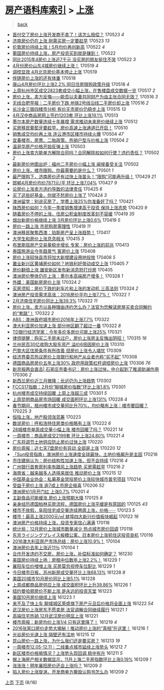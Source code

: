 [房产语料库索引](../../README.md)  > [上涨](上涨.md)
====
> [back](../README.md)

- [首付交了房价上涨开发商不卖了！该怎么赔偿？](http://jkwz.applinzi.com/ittc/6970925757776790533.html#%E9%A6%96%E4%BB%98%E4%BA%A4%E4%BA%86%E6%88%BF%E4%BB%B7%E4%B8%8A%E6%B6%A8%E5%BC%80%E5%8F%91%E5%95%86%E4%B8%8D%E5%8D%96%E4%BA%86%EF%BC%81%E8%AF%A5%E6%80%8E%E4%B9%88%E8%B5%94%E5%81%BF%EF%BC%9F) 170523 *4* 
- [济南房价仍在上涨 刚需买房一定要趁早](http://jkwz.applinzi.com/ittc/6970864938460382213.html#%E6%B5%8E%E5%8D%97%E6%88%BF%E4%BB%B7%E4%BB%8D%E5%9C%A8%E4%B8%8A%E6%B6%A8+%E5%88%9A%E9%9C%80%E4%B9%B0%E6%88%BF%E4%B8%80%E5%AE%9A%E8%A6%81%E8%B6%81%E6%97%A9) 170523 *13* 
- [伦敦房价持续上涨！5月均价再创新高](http://jkwz.applinzi.com/ittc/6970577988801266692.html#%E4%BC%A6%E6%95%A6%E6%88%BF%E4%BB%B7%E6%8C%81%E7%BB%AD%E4%B8%8A%E6%B6%A8%EF%BC%815%E6%9C%88%E5%9D%87%E4%BB%B7%E5%86%8D%E5%88%9B%E6%96%B0%E9%AB%98) 170522 *4* 
- [葡国房价持续上涨，房产投资买到就是赚到！](http://jkwz.applinzi.com/ittc/6970430190806107140.html#%E8%91%A1%E5%9B%BD%E6%88%BF%E4%BB%B7%E6%8C%81%E7%BB%AD%E4%B8%8A%E6%B6%A8%EF%BC%8C%E6%88%BF%E4%BA%A7%E6%8A%95%E8%B5%84%E4%B9%B0%E5%88%B0%E5%B0%B1%E6%98%AF%E8%B5%9A%E5%88%B0%EF%BC%81) 170522  
- [同比2015年4房价上涨近7千元 没买房的朋友挺住不哭](http://jkwz.applinzi.com/ittc/6970270948014949380.html#%E5%90%8C%E6%AF%942015%E5%B9%B44%E6%88%BF%E4%BB%B7%E4%B8%8A%E6%B6%A8%E8%BF%917%E5%8D%83%E5%85%83+%E6%B2%A1%E4%B9%B0%E6%88%BF%E7%9A%84%E6%9C%8B%E5%8F%8B%E6%8C%BA%E4%BD%8F%E4%B8%8D%E5%93%AD) 170522 *3* 
- [4月份房价山东4城房价继续上涨！](http://jkwz.applinzi.com/ittc/6969420951564321796.html#4%E6%9C%88%E4%BB%BD%E6%88%BF%E4%BB%B7%E5%B1%B1%E4%B8%9C4%E5%9F%8E%E6%88%BF%E4%BB%B7%E7%BB%A7%E7%BB%AD%E4%B8%8A%E6%B6%A8%EF%BC%81) 170519 *4* 
- [调控显效 4月北京房价基本停止上涨](http://jkwz.applinzi.com/ittc/6969350520119493637.html#%E8%B0%83%E6%8E%A7%E6%98%BE%E6%95%88+4%E6%9C%88%E5%8C%97%E4%BA%AC%E6%88%BF%E4%BB%B7%E5%9F%BA%E6%9C%AC%E5%81%9C%E6%AD%A2%E4%B8%8A%E6%B6%A8) 170519  
- [伴随房价上涨的还有体重](http://jkwz.applinzi.com/ittc/6969013266146657285.html#%E4%BC%B4%E9%9A%8F%E6%88%BF%E4%BB%B7%E4%B8%8A%E6%B6%A8%E7%9A%84%E8%BF%98%E6%9C%89%E4%BD%93%E9%87%8D) 170518  
- [唐山4月房价环比上涨2.2% 同日住房限购政策升级](http://jkwz.applinzi.com/ittc/6968937150002234372.html#%E5%94%90%E5%B1%B14%E6%9C%88%E6%88%BF%E4%BB%B7%E7%8E%AF%E6%AF%94%E4%B8%8A%E6%B6%A82.2%25+%E5%90%8C%E6%97%A5%E4%BD%8F%E6%88%BF%E9%99%90%E8%B4%AD%E6%94%BF%E7%AD%96%E5%8D%87%E7%BA%A7) 170518 *4* 
- [上周杭州市区成交2823套成交小幅上涨，在售楼盘成交数据一览](http://jkwz.applinzi.com/ittc/6968726139907343364.html#%E4%B8%8A%E5%91%A8%E6%9D%AD%E5%B7%9E%E5%B8%82%E5%8C%BA%E6%88%90%E4%BA%A42823%E5%A5%97%E6%88%90%E4%BA%A4%E5%B0%8F%E5%B9%85%E4%B8%8A%E6%B6%A8%EF%BC%8C%E5%9C%A8%E5%94%AE%E6%A5%BC%E7%9B%98%E6%88%90%E4%BA%A4%E6%95%B0%E6%8D%AE%E4%B8%80%E8%A7%88) 170517 *2* 
- [房价上涨，卖方反悔——能否以夫妻共同财产为由主张合同无效？](http://jkwz.applinzi.com/ittc/6968318784594002949.html#%E6%88%BF%E4%BB%B7%E4%B8%8A%E6%B6%A8%EF%BC%8C%E5%8D%96%E6%96%B9%E5%8F%8D%E6%82%94%E2%80%94%E2%80%94%E8%83%BD%E5%90%A6%E4%BB%A5%E5%A4%AB%E5%A6%BB%E5%85%B1%E5%90%8C%E8%B4%A2%E4%BA%A7%E4%B8%BA%E7%94%B1%E4%B8%BB%E5%BC%A0%E5%90%88%E5%90%8C%E6%97%A0%E6%95%88%EF%BC%9F) 170516 *3* 
- [无线合肥早报｜二手房价下跌 地铁2号线沿线二手房价却上涨](http://jkwz.applinzi.com/ittc/6968153539711861764.html#%E6%97%A0%E7%BA%BF%E5%90%88%E8%82%A5%E6%97%A9%E6%8A%A5%EF%BD%9C%E4%BA%8C%E6%89%8B%E6%88%BF%E4%BB%B7%E4%B8%8B%E8%B7%8C+%E5%9C%B0%E9%93%812%E5%8F%B7%E7%BA%BF%E6%B2%BF%E7%BA%BF%E4%BA%8C%E6%89%8B%E6%88%BF%E4%BB%B7%E5%8D%B4%E4%B8%8A%E6%B6%A8) 170516 *2* 
- [长沙金三银四楼市分析 有价无市房价仍稳步上涨](http://jkwz.applinzi.com/ittc/6967905889754285060.html#%E9%95%BF%E6%B2%99%E9%87%91%E4%B8%89%E9%93%B6%E5%9B%9B%E6%A5%BC%E5%B8%82%E5%88%86%E6%9E%90+%E6%9C%89%E4%BB%B7%E6%97%A0%E5%B8%82%E6%88%BF%E4%BB%B7%E4%BB%8D%E7%A8%B3%E6%AD%A5%E4%B8%8A%E6%B6%A8) 170515 *13* 
- [4月汉中商品房网上签约1203套 环比上涨19.1%](http://jkwz.applinzi.com/ittc/6966823473555964932.html#4%E6%9C%88%E6%B1%89%E4%B8%AD%E5%95%86%E5%93%81%E6%88%BF%E7%BD%91%E4%B8%8A%E7%AD%BE%E7%BA%A61203%E5%A5%97+%E7%8E%AF%E6%AF%94%E4%B8%8A%E6%B6%A819.1%25) 170513  
- [墨尔本房产数量连续十年暴增 需求推动未来房价继续上涨](http://jkwz.applinzi.com/ittc/6966724867859678212.html#%E5%A2%A8%E5%B0%94%E6%9C%AC%E6%88%BF%E4%BA%A7%E6%95%B0%E9%87%8F%E8%BF%9E%E7%BB%AD%E5%8D%81%E5%B9%B4%E6%9A%B4%E5%A2%9E+%E9%9C%80%E6%B1%82%E6%8E%A8%E5%8A%A8%E6%9C%AA%E6%9D%A5%E6%88%BF%E4%BB%B7%E7%BB%A7%E7%BB%AD%E4%B8%8A%E6%B6%A8) 170512  
- [买房移民葡萄牙要趁早，房价高速上涨通道已开启！](http://jkwz.applinzi.com/ittc/6966099173295260676.html#%E4%B9%B0%E6%88%BF%E7%A7%BB%E6%B0%91%E8%91%A1%E8%90%84%E7%89%99%E8%A6%81%E8%B6%81%E6%97%A9%EF%BC%8C%E6%88%BF%E4%BB%B7%E9%AB%98%E9%80%9F%E4%B8%8A%E6%B6%A8%E9%80%9A%E9%81%93%E5%B7%B2%E5%BC%80%E5%90%AF%EF%BC%81) 170510  
- [销售成交均价再上涨 连云港市区楼市持续火爆](http://jkwz.applinzi.com/ittc/6963746543898199044.html#%E9%94%80%E5%94%AE%E6%88%90%E4%BA%A4%E5%9D%87%E4%BB%B7%E5%86%8D%E4%B8%8A%E6%B6%A8+%E8%BF%9E%E4%BA%91%E6%B8%AF%E5%B8%82%E5%8C%BA%E6%A5%BC%E5%B8%82%E6%8C%81%E7%BB%AD%E7%81%AB%E7%88%86) 170504 *47* 
- [宜春楼市，房票、二胎政策、热销户型与价格上涨](http://jkwz.applinzi.com/ittc/6963737355428037636.html#%E5%AE%9C%E6%98%A5%E6%A5%BC%E5%B8%82%EF%BC%8C%E6%88%BF%E7%A5%A8%E3%80%81%E4%BA%8C%E8%83%8E%E6%94%BF%E7%AD%96%E3%80%81%E7%83%AD%E9%94%80%E6%88%B7%E5%9E%8B%E4%B8%8E%E4%BB%B7%E6%A0%BC%E4%B8%8A%E6%B6%A8) 170504 *2* 
- [温哥华房产价格开始反弹上涨](http://jkwz.applinzi.com/ittc/6963440148590101509.html#%E6%B8%A9%E5%93%A5%E5%8D%8E%E6%88%BF%E4%BA%A7%E4%BB%B7%E6%A0%BC%E5%BC%80%E5%A7%8B%E5%8F%8D%E5%BC%B9%E4%B8%8A%E6%B6%A8) 170503  
- [房价上涨卖方能单方解除合同吗？合同解除权如何行使？违约责任？](http://jkwz.applinzi.com/ittc/6963123502608548868.html#%E6%88%BF%E4%BB%B7%E4%B8%8A%E6%B6%A8%E5%8D%96%E6%96%B9%E8%83%BD%E5%8D%95%E6%96%B9%E8%A7%A3%E9%99%A4%E5%90%88%E5%90%8C%E5%90%97%EF%BC%9F%E5%90%88%E5%90%8C%E8%A7%A3%E9%99%A4%E6%9D%83%E5%A6%82%E4%BD%95%E8%A1%8C%E4%BD%BF%EF%BC%9F%E8%BF%9D%E7%BA%A6%E8%B4%A3%E4%BB%BB%EF%BC%9F) 170502 *2* 
- [最新房价地图出炉：福州二手房价小幅上涨 闽侯备受关注](http://jkwz.applinzi.com/ittc/6963134281407792132.html#%E6%9C%80%E6%96%B0%E6%88%BF%E4%BB%B7%E5%9C%B0%E5%9B%BE%E5%87%BA%E7%82%89%EF%BC%9A%E7%A6%8F%E5%B7%9E%E4%BA%8C%E6%89%8B%E6%88%BF%E4%BB%B7%E5%B0%8F%E5%B9%85%E4%B8%8A%E6%B6%A8+%E9%97%BD%E4%BE%AF%E5%A4%87%E5%8F%97%E5%85%B3%E6%B3%A8) 170502  
- [房价上涨，楼市限购，你最需要的是什么？](http://jkwz.applinzi.com/ittc/6962771234147271684.html#%E6%88%BF%E4%BB%B7%E4%B8%8A%E6%B6%A8%EF%BC%8C%E6%A5%BC%E5%B8%82%E9%99%90%E8%B4%AD%EF%BC%8C%E4%BD%A0%E6%9C%80%E9%9C%80%E8%A6%81%E7%9A%84%E6%98%AF%E4%BB%80%E4%B9%88%EF%BC%9F) 170501 *1* 
- [最严限购下，济南房价还有过快上涨苗头！“限购”可能再升级！](http://jkwz.applinzi.com/ittc/6961891811642573829.html#%E6%9C%80%E4%B8%A5%E9%99%90%E8%B4%AD%E4%B8%8B%EF%BC%8C%E6%B5%8E%E5%8D%97%E6%88%BF%E4%BB%B7%E8%BF%98%E6%9C%89%E8%BF%87%E5%BF%AB%E4%B8%8A%E6%B6%A8%E8%8B%97%E5%A4%B4%EF%BC%81%E2%80%9C%E9%99%90%E8%B4%AD%E2%80%9D%E5%8F%AF%E8%83%BD%E5%86%8D%E5%8D%87%E7%BA%A7%EF%BC%81) 170429 *21* 
- [邯郸4月房价均价7871元/平 环比上涨7.04%](http://jkwz.applinzi.com/ittc/6961134249284469765.html#%E9%82%AF%E9%83%B84%E6%9C%88%E6%88%BF%E4%BB%B7%E5%9D%87%E4%BB%B77871%E5%85%83%2F%E5%B9%B3+%E7%8E%AF%E6%AF%94%E4%B8%8A%E6%B6%A87.04%25) 170427 *9* 
- [论房价上涨卖方违约导致的法律责任](http://jkwz.applinzi.com/ittc/6960482347752358916.html#%E8%AE%BA%E6%88%BF%E4%BB%B7%E4%B8%8A%E6%B6%A8%E5%8D%96%E6%96%B9%E8%BF%9D%E7%BA%A6%E5%AF%BC%E8%87%B4%E7%9A%84%E6%B3%95%E5%BE%8B%E8%B4%A3%E4%BB%BB) 170425 *6* 
- [买了这些好基金，你就不愁房价上涨了](http://jkwz.applinzi.com/ittc/6960032579699868677.html#%E4%B9%B0%E4%BA%86%E8%BF%99%E4%BA%9B%E5%A5%BD%E5%9F%BA%E9%87%91%EF%BC%8C%E4%BD%A0%E5%B0%B1%E4%B8%8D%E6%84%81%E6%88%BF%E4%BB%B7%E4%B8%8A%E6%B6%A8%E4%BA%86) 170424 *3* 
- [澳洲留学：别说买房了，学费上涨25%你准备好了吗？](http://jkwz.applinzi.com/ittc/6958279215123268613.html#%E6%BE%B3%E6%B4%B2%E7%95%99%E5%AD%A6%EF%BC%9A%E5%88%AB%E8%AF%B4%E4%B9%B0%E6%88%BF%E4%BA%86%EF%BC%8C%E5%AD%A6%E8%B4%B9%E4%B8%8A%E6%B6%A825%25%E4%BD%A0%E5%87%86%E5%A4%87%E5%A5%BD%E4%BA%86%E5%90%97%EF%BC%9F) 170421  
- [陕西房价如何？今年一季度销售增速高于投资 保持上涨态势](http://jkwz.applinzi.com/ittc/6958620629816312837.html#%E9%99%95%E8%A5%BF%E6%88%BF%E4%BB%B7%E5%A6%82%E4%BD%95%EF%BC%9F%E4%BB%8A%E5%B9%B4%E4%B8%80%E5%AD%A3%E5%BA%A6%E9%94%80%E5%94%AE%E5%A2%9E%E9%80%9F%E9%AB%98%E4%BA%8E%E6%8A%95%E8%B5%84+%E4%BF%9D%E6%8C%81%E4%B8%8A%E6%B6%A8%E6%80%81%E5%8A%BF) 170420 *9* 
- [随着房价不停的上涨，住房公积金制度改革刻不容缓](http://jkwz.applinzi.com/ittc/6958295422698259460.html#%E9%9A%8F%E7%9D%80%E6%88%BF%E4%BB%B7%E4%B8%8D%E5%81%9C%E7%9A%84%E4%B8%8A%E6%B6%A8%EF%BC%8C%E4%BD%8F%E6%88%BF%E5%85%AC%E7%A7%AF%E9%87%91%E5%88%B6%E5%BA%A6%E6%94%B9%E9%9D%A9%E5%88%BB%E4%B8%8D%E5%AE%B9%E7%BC%93) 170419 *35* 
- [烟台新房价格继续上涨 3月房价环比上涨0.6%](http://jkwz.applinzi.com/ittc/6958268620806292485.html#%E7%83%9F%E5%8F%B0%E6%96%B0%E6%88%BF%E4%BB%B7%E6%A0%BC%E7%BB%A7%E7%BB%AD%E4%B8%8A%E6%B6%A8+3%E6%9C%88%E6%88%BF%E4%BB%B7%E7%8E%AF%E6%AF%94%E4%B8%8A%E6%B6%A80.6%25) 170419 *5* 
- [房价一路上涨 市民购房需理性](http://jkwz.applinzi.com/ittc/6958169837141509125.html#%E6%88%BF%E4%BB%B7%E4%B8%80%E8%B7%AF%E4%B8%8A%E6%B6%A8+%E5%B8%82%E6%B0%91%E8%B4%AD%E6%88%BF%E9%9C%80%E7%90%86%E6%80%A7) 170419 *11* 
- [澳洲移民聚焦西澳：珀斯房产呈上涨趋势！](http://jkwz.applinzi.com/ittc/6957556932041769988.html#%E6%BE%B3%E6%B4%B2%E7%A7%BB%E6%B0%91%E8%81%9A%E7%84%A6%E8%A5%BF%E6%BE%B3%EF%BC%9A%E7%8F%80%E6%96%AF%E6%88%BF%E4%BA%A7%E5%91%88%E4%B8%8A%E6%B6%A8%E8%B6%8B%E5%8A%BF%EF%BC%81) 170417  
- [大学生和房价上涨息息相关](http://jkwz.applinzi.com/ittc/6956660467706627077.html#%E5%A4%A7%E5%AD%A6%E7%94%9F%E5%92%8C%E6%88%BF%E4%BB%B7%E4%B8%8A%E6%B6%A8%E6%81%AF%E6%81%AF%E7%9B%B8%E5%85%B3) 170415 *3* 
- [布里斯班房产交易量稳步增长 专家：房价上涨的前兆](http://jkwz.applinzi.com/ittc/6956042421304558597.html#%E5%B8%83%E9%87%8C%E6%96%AF%E7%8F%AD%E6%88%BF%E4%BA%A7%E4%BA%A4%E6%98%93%E9%87%8F%E7%A8%B3%E6%AD%A5%E5%A2%9E%E9%95%BF+%E4%B8%93%E5%AE%B6%EF%BC%9A%E6%88%BF%E4%BB%B7%E4%B8%8A%E6%B6%A8%E7%9A%84%E5%89%8D%E5%85%86) 170413  
- [泰国旅游业今年趋景气 客房价上涨](http://jkwz.applinzi.com/ittc/6954305890898412548.html#%E6%B3%B0%E5%9B%BD%E6%97%85%E6%B8%B8%E4%B8%9A%E4%BB%8A%E5%B9%B4%E8%B6%8B%E6%99%AF%E6%B0%94+%E5%AE%A2%E6%88%BF%E4%BB%B7%E4%B8%8A%E6%B6%A8) 170408  
- [房价上涨较快县市将加大新增建设用地投放](http://jkwz.applinzi.com/ittc/6954166582585590789.html#%E6%88%BF%E4%BB%B7%E4%B8%8A%E6%B6%A8%E8%BE%83%E5%BF%AB%E5%8E%BF%E5%B8%82%E5%B0%86%E5%8A%A0%E5%A4%A7%E6%96%B0%E5%A2%9E%E5%BB%BA%E8%AE%BE%E7%94%A8%E5%9C%B0%E6%8A%95%E6%94%BE) 170408 *5* 
- [置业新兴区黄埔房价如何？地铁利好带动成交上涨](http://jkwz.applinzi.com/ittc/6953052694242657284.html#%E7%BD%AE%E4%B8%9A%E6%96%B0%E5%85%B4%E5%8C%BA%E9%BB%84%E5%9F%94%E6%88%BF%E4%BB%B7%E5%A6%82%E4%BD%95%EF%BC%9F%E5%9C%B0%E9%93%81%E5%88%A9%E5%A5%BD%E5%B8%A6%E5%8A%A8%E6%88%90%E4%BA%A4%E4%B8%8A%E6%B6%A8) 170405 *7* 
- [房价翻倍上涨 雄安新区发布新消息怒打炒房](http://jkwz.applinzi.com/ittc/6952976291929261060.html#%E6%88%BF%E4%BB%B7%E7%BF%BB%E5%80%8D%E4%B8%8A%E6%B6%A8+%E9%9B%84%E5%AE%89%E6%96%B0%E5%8C%BA%E5%8F%91%E5%B8%83%E6%96%B0%E6%B6%88%E6%81%AF%E6%80%92%E6%89%93%E7%82%92%E6%88%BF) 170405  
- [澳洲房价整体仍在上涨：墨尔本高端房产增多！](http://jkwz.applinzi.com/ittc/6950131185685627908.html#%E6%BE%B3%E6%B4%B2%E6%88%BF%E4%BB%B7%E6%95%B4%E4%BD%93%E4%BB%8D%E5%9C%A8%E4%B8%8A%E6%B6%A8%EF%BC%9A%E5%A2%A8%E5%B0%94%E6%9C%AC%E9%AB%98%E7%AB%AF%E6%88%BF%E4%BA%A7%E5%A2%9E%E5%A4%9A%EF%BC%81) 170328 *1* 
- [外媒：美国新房房价上涨](http://jkwz.applinzi.com/ittc/6948545899054760965.html#%E5%A4%96%E5%AA%92%EF%BC%9A%E7%BE%8E%E5%9B%BD%E6%96%B0%E6%88%BF%E6%88%BF%E4%BB%B7%E4%B8%8A%E6%B6%A8) 170324 *2* 
- [买房须知：房价下跌的刹车片和上涨的发动机 三高法则](http://jkwz.applinzi.com/ittc/6948379194265437188.html#%E4%B9%B0%E6%88%BF%E9%A1%BB%E7%9F%A5%EF%BC%9A%E6%88%BF%E4%BB%B7%E4%B8%8B%E8%B7%8C%E7%9A%84%E5%88%B9%E8%BD%A6%E7%89%87%E5%92%8C%E4%B8%8A%E6%B6%A8%E7%9A%84%E5%8F%91%E5%8A%A8%E6%9C%BA+%E4%B8%89%E9%AB%98%E6%B3%95%E5%88%99) 170324 *2* 
- [澳洲房产投资需求高涨：2016房价平均上涨7.7%！](http://jkwz.applinzi.com/ittc/6947903485084435461.html#%E6%BE%B3%E6%B4%B2%E6%88%BF%E4%BA%A7%E6%8A%95%E8%B5%84%E9%9C%80%E6%B1%82%E9%AB%98%E6%B6%A8%EF%BC%9A2016%E6%88%BF%E4%BB%B7%E5%B9%B3%E5%9D%87%E4%B8%8A%E6%B6%A87.7%25%EF%BC%81) 170322 *1* 
- [2月济南住宅房价同比上涨39.3%](http://jkwz.applinzi.com/ittc/6947871771838645253.html#2%E6%9C%88%E6%B5%8E%E5%8D%97%E4%BD%8F%E5%AE%85%E6%88%BF%E4%BB%B7%E5%90%8C%E6%AF%94%E4%B8%8A%E6%B6%A839.3%25) 170322 *11* 
- [房价上涨，卖方以各种理由违约怎么办？法官为您解读房屋买卖合同解约的“套路”！](http://jkwz.applinzi.com/ittc/6947816933046092804.html#%E6%88%BF%E4%BB%B7%E4%B8%8A%E6%B6%A8%EF%BC%8C%E5%8D%96%E6%96%B9%E4%BB%A5%E5%90%84%E7%A7%8D%E7%90%86%E7%94%B1%E8%BF%9D%E7%BA%A6%E6%80%8E%E4%B9%88%E5%8A%9E%EF%BC%9F%E6%B3%95%E5%AE%98%E4%B8%BA%E6%82%A8%E8%A7%A3%E8%AF%BB%E6%88%BF%E5%B1%8B%E4%B9%B0%E5%8D%96%E5%90%88%E5%90%8C%E8%A7%A3%E7%BA%A6%E7%9A%84%E2%80%9C%E5%A5%97%E8%B7%AF%E2%80%9D%EF%BC%81) 170322 *2* 
- [ABS：澳洲首府城市房价2016年上涨7.7%](http://jkwz.applinzi.com/ittc/6947798567208092677.html#ABS%EF%BC%9A%E6%BE%B3%E6%B4%B2%E9%A6%96%E5%BA%9C%E5%9F%8E%E5%B8%82%E6%88%BF%E4%BB%B72016%E5%B9%B4%E4%B8%8A%E6%B6%A87.7%25) 170322  
- [澳大利亚房价加速上涨 部分地区翻了超过一番](http://jkwz.applinzi.com/ittc/6947745667341616132.html#%E6%BE%B3%E5%A4%A7%E5%88%A9%E4%BA%9A%E6%88%BF%E4%BB%B7%E5%8A%A0%E9%80%9F%E4%B8%8A%E6%B6%A8+%E9%83%A8%E5%88%86%E5%9C%B0%E5%8C%BA%E7%BF%BB%E4%BA%86%E8%B6%85%E8%BF%87%E4%B8%80%E7%95%AA) 170322 *8* 
- [TD银行经济学家：今年多伦多房价可能上涨25%](http://jkwz.applinzi.com/ittc/6947397737258681348.html#TD%E9%93%B6%E8%A1%8C%E7%BB%8F%E6%B5%8E%E5%AD%A6%E5%AE%B6%EF%BC%9A%E4%BB%8A%E5%B9%B4%E5%A4%9A%E4%BC%A6%E5%A4%9A%E6%88%BF%E4%BB%B7%E5%8F%AF%E8%83%BD%E4%B8%8A%E6%B6%A825%25) 170321  
- [律师提醒：购买二手房未过户，房价上涨房主反悔出阴招！](http://jkwz.applinzi.com/ittc/6945395279007319044.html#%E5%BE%8B%E5%B8%88%E6%8F%90%E9%86%92%EF%BC%9A%E8%B4%AD%E4%B9%B0%E4%BA%8C%E6%89%8B%E6%88%BF%E6%9C%AA%E8%BF%87%E6%88%B7%EF%BC%8C%E6%88%BF%E4%BB%B7%E4%B8%8A%E6%B6%A8%E6%88%BF%E4%B8%BB%E5%8F%8D%E6%82%94%E5%87%BA%E9%98%B4%E6%8B%9B%EF%BC%81) 170315 *16* 
- [兰州民百30亿收购大股东资产 溢价6倍因房价上涨](http://jkwz.applinzi.com/ittc/6943205904416769029.html#%E5%85%B0%E5%B7%9E%E6%B0%91%E7%99%BE30%E4%BA%BF%E6%94%B6%E8%B4%AD%E5%A4%A7%E8%82%A1%E4%B8%9C%E8%B5%84%E4%BA%A7+%E6%BA%A2%E4%BB%B76%E5%80%8D%E5%9B%A0%E6%88%BF%E4%BB%B7%E4%B8%8A%E6%B6%A8) 170310  
- [巴黎大区住房条件有所改善 但房价上涨令人堪忧](http://jkwz.applinzi.com/ittc/6942993718125790213.html#%E5%B7%B4%E9%BB%8E%E5%A4%A7%E5%8C%BA%E4%BD%8F%E6%88%BF%E6%9D%A1%E4%BB%B6%E6%9C%89%E6%89%80%E6%94%B9%E5%96%84+%E4%BD%86%E6%88%BF%E4%BB%B7%E4%B8%8A%E6%B6%A8%E4%BB%A4%E4%BA%BA%E5%A0%AA%E5%BF%A7) 170309  
- [经济界委员热议房价上涨银行和地产从业者也称“买不起”](http://jkwz.applinzi.com/ittc/6942488118782592004.html#%E7%BB%8F%E6%B5%8E%E7%95%8C%E5%A7%94%E5%91%98%E7%83%AD%E8%AE%AE%E6%88%BF%E4%BB%B7%E4%B8%8A%E6%B6%A8%E9%93%B6%E8%A1%8C%E5%92%8C%E5%9C%B0%E4%BA%A7%E4%BB%8E%E4%B8%9A%E8%80%85%E4%B9%9F%E7%A7%B0%E2%80%9C%E4%B9%B0%E4%B8%8D%E8%B5%B7%E2%80%9D) 170308  
- [德国商品房房价五年上涨30% 政府用政策杠杆调控房价上涨](http://jkwz.applinzi.com/ittc/6941898994333778948.html#%E5%BE%B7%E5%9B%BD%E5%95%86%E5%93%81%E6%88%BF%E6%88%BF%E4%BB%B7%E4%BA%94%E5%B9%B4%E4%B8%8A%E6%B6%A830%25+%E6%94%BF%E5%BA%9C%E7%94%A8%E6%94%BF%E7%AD%96%E6%9D%A0%E6%9D%86%E8%B0%83%E6%8E%A7%E6%88%BF%E4%BB%B7%E4%B8%8A%E6%B6%A8) 170306 *76* 
- [新京报两会直击| 石家庄市委书记：房价上涨过快，中介起到了推波助澜作用](http://jkwz.applinzi.com/ittc/6941854257803428868.html#%E6%96%B0%E4%BA%AC%E6%8A%A5%E4%B8%A4%E4%BC%9A%E7%9B%B4%E5%87%BB%7C+%E7%9F%B3%E5%AE%B6%E5%BA%84%E5%B8%82%E5%A7%94%E4%B9%A6%E8%AE%B0%EF%BC%9A%E6%88%BF%E4%BB%B7%E4%B8%8A%E6%B6%A8%E8%BF%87%E5%BF%AB%EF%BC%8C%E4%B8%AD%E4%BB%8B%E8%B5%B7%E5%88%B0%E4%BA%86%E6%8E%A8%E6%B3%A2%E5%8A%A9%E6%BE%9C%E4%BD%9C%E7%94%A8) 170306 *2* 
- [新西兰房价近三月微降：长远仍为上涨趋势](http://jkwz.applinzi.com/ittc/6940487619971646468.html#%E6%96%B0%E8%A5%BF%E5%85%B0%E6%88%BF%E4%BB%B7%E8%BF%91%E4%B8%89%E6%9C%88%E5%BE%AE%E9%99%8D%EF%BC%9A%E9%95%BF%E8%BF%9C%E4%BB%8D%E4%B8%BA%E4%B8%8A%E6%B6%A8%E8%B6%8B%E5%8A%BF) 170302  
- [FCCS17指数：2月份“聊城房价指数”环比上涨1.8%](http://jkwz.applinzi.com/ittc/6940105619142099973.html#FCCS17%E6%8C%87%E6%95%B0%EF%BC%9A2%E6%9C%88%E4%BB%BD%E2%80%9C%E8%81%8A%E5%9F%8E%E6%88%BF%E4%BB%B7%E6%8C%87%E6%95%B0%E2%80%9D%E7%8E%AF%E6%AF%94%E4%B8%8A%E6%B6%A81.8%25) 170301  
- [杭州楼市成交持续回暖 上周上涨超三成](http://jkwz.applinzi.com/ittc/6939970885825070085.html#%E6%9D%AD%E5%B7%9E%E6%A5%BC%E5%B8%82%E6%88%90%E4%BA%A4%E6%8C%81%E7%BB%AD%E5%9B%9E%E6%9A%96+%E4%B8%8A%E5%91%A8%E4%B8%8A%E6%B6%A8%E8%B6%85%E4%B8%89%E6%88%90) 170301 *5* 
- [上周昆明商品房市场回暖 成交面积环比上涨131%](http://jkwz.applinzi.com/ittc/6939719601431774213.html#%E4%B8%8A%E5%91%A8%E6%98%86%E6%98%8E%E5%95%86%E5%93%81%E6%88%BF%E5%B8%82%E5%9C%BA%E5%9B%9E%E6%9A%96+%E6%88%90%E4%BA%A4%E9%9D%A2%E7%A7%AF%E7%8E%AF%E6%AF%94%E4%B8%8A%E6%B6%A8131%25) 170228 *4* 
- [春节期间，梧州楼市成交量同比升70%，均价略有上涨｜楼市要回暖？](http://jkwz.applinzi.com/ittc/6938548451070706693.html#%E6%98%A5%E8%8A%82%E6%9C%9F%E9%97%B4%EF%BC%8C%E6%A2%A7%E5%B7%9E%E6%A5%BC%E5%B8%82%E6%88%90%E4%BA%A4%E9%87%8F%E5%90%8C%E6%AF%94%E5%8D%8770%25%EF%BC%8C%E5%9D%87%E4%BB%B7%E7%95%A5%E6%9C%89%E4%B8%8A%E6%B6%A8%EF%BD%9C%E6%A5%BC%E5%B8%82%E8%A6%81%E5%9B%9E%E6%9A%96%EF%BC%9F) 170225 *3* 
- [恒指上涨，地产股领涨蓝筹](http://jkwz.applinzi.com/ittc/6937894960199369732.html#%E6%81%92%E6%8C%87%E4%B8%8A%E6%B6%A8%EF%BC%8C%E5%9C%B0%E4%BA%A7%E8%82%A1%E9%A2%86%E6%B6%A8%E8%93%9D%E7%AD%B9) 170223  
- [数说房价｜呼和浩特住房类价格略有上涨](http://jkwz.applinzi.com/ittc/6937411434593125380.html#%E6%95%B0%E8%AF%B4%E6%88%BF%E4%BB%B7%EF%BD%9C%E5%91%BC%E5%92%8C%E6%B5%A9%E7%89%B9%E4%BD%8F%E6%88%BF%E7%B1%BB%E4%BB%B7%E6%A0%BC%E7%95%A5%E6%9C%89%E4%B8%8A%E6%B6%A8) 170222 *6* 
- [28城楼市单周成交量小幅上涨 楼市回暖了吗？](http://jkwz.applinzi.com/ittc/6937210727294305284.html#28%E5%9F%8E%E6%A5%BC%E5%B8%82%E5%8D%95%E5%91%A8%E6%88%90%E4%BA%A4%E9%87%8F%E5%B0%8F%E5%B9%85%E4%B8%8A%E6%B6%A8+%E6%A5%BC%E5%B8%82%E5%9B%9E%E6%9A%96%E4%BA%86%E5%90%97%EF%BC%9F) 170221 *14* 
- [一周楼市：商品房成交2199套 环比上涨24.80%](http://jkwz.applinzi.com/ittc/6937038361289294853.html#%E4%B8%80%E5%91%A8%E6%A5%BC%E5%B8%82%EF%BC%9A%E5%95%86%E5%93%81%E6%88%BF%E6%88%90%E4%BA%A42199%E5%A5%97+%E7%8E%AF%E6%AF%94%E4%B8%8A%E6%B6%A824.80%25) 170221 *4* 
- [广东将调节土地供应防止房价过快上涨](http://jkwz.applinzi.com/ittc/6936830092214010885.html#%E5%B9%BF%E4%B8%9C%E5%B0%86%E8%B0%83%E8%8A%82%E5%9C%9F%E5%9C%B0%E4%BE%9B%E5%BA%94%E9%98%B2%E6%AD%A2%E6%88%BF%E4%BB%B7%E8%BF%87%E5%BF%AB%E4%B8%8A%E6%B6%A8) 170220  
- [房价周报｜近七天7盘房价有异动 全部是上涨](http://jkwz.applinzi.com/ittc/6936805215109121028.html#%E6%88%BF%E4%BB%B7%E5%91%A8%E6%8A%A5%EF%BD%9C%E8%BF%91%E4%B8%83%E5%A4%A97%E7%9B%98%E6%88%BF%E4%BB%B7%E6%9C%89%E5%BC%82%E5%8A%A8+%E5%85%A8%E9%83%A8%E6%98%AF%E4%B8%8A%E6%B6%A8) 170220 *12* 
- [「Sun投资指南」澳洲房价上涨速度全球最快，土地价格飙升是主因](http://jkwz.applinzi.com/ittc/6935297586541102084.html#%E3%80%8CSun%E6%8A%95%E8%B5%84%E6%8C%87%E5%8D%97%E3%80%8D%E6%BE%B3%E6%B4%B2%E6%88%BF%E4%BB%B7%E4%B8%8A%E6%B6%A8%E9%80%9F%E5%BA%A6%E5%85%A8%E7%90%83%E6%9C%80%E5%BF%AB%EF%BC%8C%E5%9C%9F%E5%9C%B0%E4%BB%B7%E6%A0%BC%E9%A3%99%E5%8D%87%E6%98%AF%E4%B8%BB%E5%9B%A0) 170216  
- [市住建局认为：房价结构性加速上涨，但不会持续](http://jkwz.applinzi.com/ittc/6935245578224272389.html#%E5%B8%82%E4%BD%8F%E5%BB%BA%E5%B1%80%E8%AE%A4%E4%B8%BA%EF%BC%9A%E6%88%BF%E4%BB%B7%E7%BB%93%E6%9E%84%E6%80%A7%E5%8A%A0%E9%80%9F%E4%B8%8A%E6%B6%A8%EF%BC%8C%E4%BD%86%E4%B8%8D%E4%BC%9A%E6%8C%81%E7%BB%AD) 170216 *4* 
- [广州银行首套房利率有跟风上涨趋势 买房需趁早](http://jkwz.applinzi.com/ittc/6935247064735941636.html#%E5%B9%BF%E5%B7%9E%E9%93%B6%E8%A1%8C%E9%A6%96%E5%A5%97%E6%88%BF%E5%88%A9%E7%8E%87%E6%9C%89%E8%B7%9F%E9%A3%8E%E4%B8%8A%E6%B6%A8%E8%B6%8B%E5%8A%BF+%E4%B9%B0%E6%88%BF%E9%9C%80%E8%B6%81%E6%97%A9) 170216 *2* 
- [海南省：越来越多人选择来居住 推动房价上涨](http://jkwz.applinzi.com/ittc/6934928200349254661.html#%E6%B5%B7%E5%8D%97%E7%9C%81%EF%BC%9A%E8%B6%8A%E6%9D%A5%E8%B6%8A%E5%A4%9A%E4%BA%BA%E9%80%89%E6%8B%A9%E6%9D%A5%E5%B1%85%E4%BD%8F+%E6%8E%A8%E5%8A%A8%E6%88%BF%E4%BB%B7%E4%B8%8A%E6%B6%A8) 170215 *12* 
- [中国基金业协会：私募基金禁投房价上涨较快城市普宅项目](http://jkwz.applinzi.com/ittc/6934413081957630980.html#%E4%B8%AD%E5%9B%BD%E5%9F%BA%E9%87%91%E4%B8%9A%E5%8D%8F%E4%BC%9A%EF%BC%9A%E7%A7%81%E5%8B%9F%E5%9F%BA%E9%87%91%E7%A6%81%E6%8A%95%E6%88%BF%E4%BB%B7%E4%B8%8A%E6%B6%A8%E8%BE%83%E5%BF%AB%E5%9F%8E%E5%B8%82%E6%99%AE%E5%AE%85%E9%A1%B9%E7%9B%AE) 170214  
- [受益于房价上涨 逾7成上市房企报喜](http://jkwz.applinzi.com/ittc/6931325598592140293.html#%E5%8F%97%E7%9B%8A%E4%BA%8E%E6%88%BF%E4%BB%B7%E4%B8%8A%E6%B6%A8+%E9%80%BE7%E6%88%90%E4%B8%8A%E5%B8%82%E6%88%BF%E4%BC%81%E6%8A%A5%E5%96%9C) 170206 *52* 
- [澳洲房价1月开门红 上涨0.7%](http://jkwz.applinzi.com/ittc/6929674234359186436.html#%E6%BE%B3%E6%B4%B2%E6%88%BF%E4%BB%B71%E6%9C%88%E5%BC%80%E9%97%A8%E7%BA%A2+%E4%B8%8A%E6%B6%A80.7%25) 170201 *4* 
- [主副食品可能缓涨 房价上涨预期大降](http://jkwz.applinzi.com/ittc/6926946086362285061.html#%E4%B8%BB%E5%89%AF%E9%A3%9F%E5%93%81%E5%8F%AF%E8%83%BD%E7%BC%93%E6%B6%A8+%E6%88%BF%E4%BB%B7%E4%B8%8A%E6%B6%A8%E9%A2%84%E6%9C%9F%E5%A4%A7%E9%99%8D) 170125 *8* 
- [亲身经历德国柏林买房流程，德国房价上涨平缓是有原因的](http://jkwz.applinzi.com/ittc/6926519486470685701.html#%E4%BA%B2%E8%BA%AB%E7%BB%8F%E5%8E%86%E5%BE%B7%E5%9B%BD%E6%9F%8F%E6%9E%97%E4%B9%B0%E6%88%BF%E6%B5%81%E7%A8%8B%EF%BC%8C%E5%BE%B7%E5%9B%BD%E6%88%BF%E4%BB%B7%E4%B8%8A%E6%B6%A8%E5%B9%B3%E7%BC%93%E6%98%AF%E6%9C%89%E5%8E%9F%E5%9B%A0%E7%9A%84) 170125 *43* 
- [楼市不放假，阜阳住宅成交量连续两周上涨，价格······](http://jkwz.applinzi.com/ittc/6926434721545585668.html#%E6%A5%BC%E5%B8%82%E4%B8%8D%E6%94%BE%E5%81%87%EF%BC%8C%E9%98%9C%E9%98%B3%E4%BD%8F%E5%AE%85%E6%88%90%E4%BA%A4%E9%87%8F%E8%BF%9E%E7%BB%AD%E4%B8%A4%E5%91%A8%E4%B8%8A%E6%B6%A8%EF%BC%8C%E4%BB%B7%E6%A0%BC%C2%B7%C2%B7%C2%B7%C2%B7%C2%B7%C2%B7) 170123 *5* 
- [楼市！最高上涨2000元/㎡ 蚌埠四大新兴价值板块崛起](http://jkwz.applinzi.com/ittc/6925890933613921284.html#%E6%A5%BC%E5%B8%82%EF%BC%81%E6%9C%80%E9%AB%98%E4%B8%8A%E6%B6%A82000%E5%85%83%2F%E3%8E%A1+%E8%9A%8C%E5%9F%A0%E5%9B%9B%E5%A4%A7%E6%96%B0%E5%85%B4%E4%BB%B7%E5%80%BC%E6%9D%BF%E5%9D%97%E5%B4%9B%E8%B5%B7) 170122 *16* 
- [澳洲房产价格持续上涨，投资专家信心满满](http://jkwz.applinzi.com/ittc/6924488544616973317.html#%E6%BE%B3%E6%B4%B2%E6%88%BF%E4%BA%A7%E4%BB%B7%E6%A0%BC%E6%8C%81%E7%BB%AD%E4%B8%8A%E6%B6%A8%EF%BC%8C%E6%8A%95%E8%B5%84%E4%B8%93%E5%AE%B6%E4%BF%A1%E5%BF%83%E6%BB%A1%E6%BB%A1) 170118  
- [统计局：12月房价上涨城市数量减少 热点城市房价回调](http://jkwz.applinzi.com/ittc/6924412828797895684.html#%E7%BB%9F%E8%AE%A1%E5%B1%80%EF%BC%9A12%E6%9C%88%E6%88%BF%E4%BB%B7%E4%B8%8A%E6%B6%A8%E5%9F%8E%E5%B8%82%E6%95%B0%E9%87%8F%E5%87%8F%E5%B0%91+%E7%83%AD%E7%82%B9%E5%9F%8E%E5%B8%82%E6%88%BF%E4%BB%B7%E5%9B%9E%E8%B0%83) 170118  
- [东京ライジングプレイス板橋公寓，日本房价上涨抓住这投资良机](http://jkwz.applinzi.com/ittc/6923784774325109764.html#%E4%B8%9C%E4%BA%AC%E3%83%A9%E3%82%A4%E3%82%B8%E3%83%B3%E3%82%B0%E3%83%97%E3%83%AC%E3%82%A4%E3%82%B9%E6%9D%BF%E6%A9%8B%E5%85%AC%E5%AF%93%EF%BC%8C%E6%97%A5%E6%9C%AC%E6%88%BF%E4%BB%B7%E4%B8%8A%E6%B6%A8%E6%8A%93%E4%BD%8F%E8%BF%99%E6%8A%95%E8%B5%84%E8%89%AF%E6%9C%BA) 170116  
- [2016澳大利亚房产市场总结：房价上涨10.9%！](http://jkwz.applinzi.com/ittc/6919333865000010757.html#2016%E6%BE%B3%E5%A4%A7%E5%88%A9%E4%BA%9A%E6%88%BF%E4%BA%A7%E5%B8%82%E5%9C%BA%E6%80%BB%E7%BB%93%EF%BC%9A%E6%88%BF%E4%BB%B7%E4%B8%8A%E6%B6%A810.9%25%EF%BC%81) 170104  
- [澳洲房价去年上涨近11％](http://jkwz.applinzi.com/ittc/6919224024243897349.html#%E6%BE%B3%E6%B4%B2%E6%88%BF%E4%BB%B7%E5%8E%BB%E5%B9%B4%E4%B8%8A%E6%B6%A8%E8%BF%9111%EF%BC%85) 170104 *1* 
- [合作开发违约不交房，房价上涨，补偿标准如何确定？](http://jkwz.applinzi.com/ittc/6917449805759775749.html#%E5%90%88%E4%BD%9C%E5%BC%80%E5%8F%91%E8%BF%9D%E7%BA%A6%E4%B8%8D%E4%BA%A4%E6%88%BF%EF%BC%8C%E6%88%BF%E4%BB%B7%E4%B8%8A%E6%B6%A8%EF%BC%8C%E8%A1%A5%E5%81%BF%E6%A0%87%E5%87%86%E5%A6%82%E4%BD%95%E7%A1%AE%E5%AE%9A%EF%BC%9F) 161230  
- [美国房价持续上扬：房租中位数年上涨2.2%！](http://jkwz.applinzi.com/ittc/6917101198770701316.html#%E7%BE%8E%E5%9B%BD%E6%88%BF%E4%BB%B7%E6%8C%81%E7%BB%AD%E4%B8%8A%E6%89%AC%EF%BC%9A%E6%88%BF%E7%A7%9F%E4%B8%AD%E4%BD%8D%E6%95%B0%E5%B9%B4%E4%B8%8A%E6%B6%A82.2%25%EF%BC%81) 161229 *1* 
- [襄阳车位价噌噌上涨 买房莫忽视停车位配比](http://jkwz.applinzi.com/ittc/6917045174986605573.html#%E8%A5%84%E9%98%B3%E8%BD%A6%E4%BD%8D%E4%BB%B7%E5%99%8C%E5%99%8C%E4%B8%8A%E6%B6%A8+%E4%B9%B0%E6%88%BF%E8%8E%AB%E5%BF%BD%E8%A7%86%E5%81%9C%E8%BD%A6%E4%BD%8D%E9%85%8D%E6%AF%94) 161229 *1* 
- [今日楼市日报，苏州新房成交量环比上涨68.13%](http://jkwz.applinzi.com/ittc/6916741467837301764.html#%E4%BB%8A%E6%97%A5%E6%A5%BC%E5%B8%82%E6%97%A5%E6%8A%A5%EF%BC%8C%E8%8B%8F%E5%B7%9E%E6%96%B0%E6%88%BF%E6%88%90%E4%BA%A4%E9%87%8F%E7%8E%AF%E6%AF%94%E4%B8%8A%E6%B6%A868.13%25) 161228 *8* 
- [美国20城市10月房价同比上涨5.1%](http://jkwz.applinzi.com/ittc/6916546264614568964.html#%E7%BE%8E%E5%9B%BD20%E5%9F%8E%E5%B8%8210%E6%9C%88%E6%88%BF%E4%BB%B7%E5%90%8C%E6%AF%94%E4%B8%8A%E6%B6%A85.1%25) 161228  
- [上周成都商品房供应上涨 成交面积环比上升39.86%](http://jkwz.applinzi.com/ittc/6916014078761108485.html#%E4%B8%8A%E5%91%A8%E6%88%90%E9%83%BD%E5%95%86%E5%93%81%E6%88%BF%E4%BE%9B%E5%BA%94%E4%B8%8A%E6%B6%A8+%E6%88%90%E4%BA%A4%E9%9D%A2%E7%A7%AF%E7%8E%AF%E6%AF%94%E4%B8%8A%E5%8D%8739.86%25) 161226 *1* 
- [纽约曼哈顿房价不断上涨 是永远的投资天堂](http://jkwz.applinzi.com/ittc/6914821523742655493.html#%E7%BA%BD%E7%BA%A6%E6%9B%BC%E5%93%88%E9%A1%BF%E6%88%BF%E4%BB%B7%E4%B8%8D%E6%96%AD%E4%B8%8A%E6%B6%A8+%E6%98%AF%E6%B0%B8%E8%BF%9C%E7%9A%84%E6%8A%95%E8%B5%84%E5%A4%A9%E5%A0%82) 161223  
- [美国10月房价继续上涨](http://jkwz.applinzi.com/ittc/6914758882525447173.html#%E7%BE%8E%E5%9B%BD10%E6%9C%88%E6%88%BF%E4%BB%B7%E7%BB%A7%E7%BB%AD%E4%B8%8A%E6%B6%A8) 161223 *1* 
- [来不及了快上车 聊城城区荣盛旗下房产元旦后价格将全面上涨](http://jkwz.applinzi.com/ittc/6914487186333631493.html#%E6%9D%A5%E4%B8%8D%E5%8F%8A%E4%BA%86%E5%BF%AB%E4%B8%8A%E8%BD%A6+%E8%81%8A%E5%9F%8E%E5%9F%8E%E5%8C%BA%E8%8D%A3%E7%9B%9B%E6%97%97%E4%B8%8B%E6%88%BF%E4%BA%A7%E5%85%83%E6%97%A6%E5%90%8E%E4%BB%B7%E6%A0%BC%E5%B0%86%E5%85%A8%E9%9D%A2%E4%B8%8A%E6%B6%A8) 161222 *54* 
- [武汉房价上涨房东不愿卖房 法官调解合同继续履行](http://jkwz.applinzi.com/ittc/6914183745170310148.html#%E6%AD%A6%E6%B1%89%E6%88%BF%E4%BB%B7%E4%B8%8A%E6%B6%A8%E6%88%BF%E4%B8%9C%E4%B8%8D%E6%84%BF%E5%8D%96%E6%88%BF+%E6%B3%95%E5%AE%98%E8%B0%83%E8%A7%A3%E5%90%88%E5%90%8C%E7%BB%A7%E7%BB%AD%E5%B1%A5%E8%A1%8C) 161221 *1* 
- [高端住宅热销 12月武汉房价明显上涨](http://jkwz.applinzi.com/ittc/6914091664137520133.html#%E9%AB%98%E7%AB%AF%E4%BD%8F%E5%AE%85%E7%83%AD%E9%94%80+12%E6%9C%88%E6%AD%A6%E6%B1%89%E6%88%BF%E4%BB%B7%E6%98%8E%E6%98%BE%E4%B8%8A%E6%B6%A8) 161221  
- [楼市周报：新房均价上涨1/4 只有这里降了！](http://jkwz.applinzi.com/ittc/6913359580922119173.html#%E6%A5%BC%E5%B8%82%E5%91%A8%E6%8A%A5%EF%BC%9A%E6%96%B0%E6%88%BF%E5%9D%87%E4%BB%B7%E4%B8%8A%E6%B6%A81%2F4+%E5%8F%AA%E6%9C%89%E8%BF%99%E9%87%8C%E9%99%8D%E4%BA%86%EF%BC%81) 161219 *4* 
- [2016张家口房价走势大揭秘！推动房价上涨的“真相”在这里！](http://jkwz.applinzi.com/ittc/6912230434187772933.html#2016%E5%BC%A0%E5%AE%B6%E5%8F%A3%E6%88%BF%E4%BB%B7%E8%B5%B0%E5%8A%BF%E5%A4%A7%E6%8F%AD%E7%A7%98%EF%BC%81%E6%8E%A8%E5%8A%A8%E6%88%BF%E4%BB%B7%E4%B8%8A%E6%B6%A8%E7%9A%84%E2%80%9C%E7%9C%9F%E7%9B%B8%E2%80%9D%E5%9C%A8%E8%BF%99%E9%87%8C%EF%BC%81) 161216 *1* 
- [光谷房价光速上涨 隔壁还有洼地](http://jkwz.applinzi.com/ittc/6911877756500837381.html#%E5%85%89%E8%B0%B7%E6%88%BF%E4%BB%B7%E5%85%89%E9%80%9F%E4%B8%8A%E6%B6%A8+%E9%9A%94%E5%A3%81%E8%BF%98%E6%9C%89%E6%B4%BC%E5%9C%B0) 161215 *12* 
- [昆山房价一路上涨，为什么我们还是要买房？](http://jkwz.applinzi.com/ittc/6911114709331084293.html#%E6%98%86%E5%B1%B1%E6%88%BF%E4%BB%B7%E4%B8%80%E8%B7%AF%E4%B8%8A%E6%B6%A8%EF%BC%8C%E4%B8%BA%E4%BB%80%E4%B9%88%E6%88%91%E4%BB%AC%E8%BF%98%E6%98%AF%E8%A6%81%E4%B9%B0%E6%88%BF%EF%BC%9F) 161213 *19* 
- [一周楼市12.05-12.11｜二线重点城市延续上涨势头](http://jkwz.applinzi.com/ittc/6910826011108574212.html#%E4%B8%80%E5%91%A8%E6%A5%BC%E5%B8%8212.05-12.11%EF%BD%9C%E4%BA%8C%E7%BA%BF%E9%87%8D%E7%82%B9%E5%9F%8E%E5%B8%82%E5%BB%B6%E7%BB%AD%E4%B8%8A%E6%B6%A8%E5%8A%BF%E5%A4%B4) 161212 *7* 
- [新区楼市价格嘛情况？上涨势头现回调 稳中有升](http://jkwz.applinzi.com/ittc/6910361759159682052.html#%E6%96%B0%E5%8C%BA%E6%A5%BC%E5%B8%82%E4%BB%B7%E6%A0%BC%E5%98%9B%E6%83%85%E5%86%B5%EF%BC%9F%E4%B8%8A%E6%B6%A8%E5%8A%BF%E5%A4%B4%E7%8E%B0%E5%9B%9E%E8%B0%83+%E7%A8%B3%E4%B8%AD%E6%9C%89%E5%8D%87) 161211 *5* 
- [据上海房产相关数据显示，11月上海二手房指数环比上涨0.19%](http://jkwz.applinzi.com/ittc/6909693129761752069.html#%E6%8D%AE%E4%B8%8A%E6%B5%B7%E6%88%BF%E4%BA%A7%E7%9B%B8%E5%85%B3%E6%95%B0%E6%8D%AE%E6%98%BE%E7%A4%BA%EF%BC%8C11%E6%9C%88%E4%B8%8A%E6%B5%B7%E4%BA%8C%E6%89%8B%E6%88%BF%E6%8C%87%E6%95%B0%E7%8E%AF%E6%AF%94%E4%B8%8A%E6%B6%A80.19%25) 161209 *1* 
- [涨涨涨！明年襄阳房价还会上涨吗？](http://jkwz.applinzi.com/ittc/6909579577809978373.html#%E6%B6%A8%E6%B6%A8%E6%B6%A8%EF%BC%81%E6%98%8E%E5%B9%B4%E8%A5%84%E9%98%B3%E6%88%BF%E4%BB%B7%E8%BF%98%E4%BC%9A%E4%B8%8A%E6%B6%A8%E5%90%97%EF%BC%9F) 161209 *3* 
- [陷入房价上涨旋涡，开发商单方撕毁认购书怎么办](http://jkwz.applinzi.com/ittc/6909577641119450116.html#%E9%99%B7%E5%85%A5%E6%88%BF%E4%BB%B7%E4%B8%8A%E6%B6%A8%E6%97%8B%E6%B6%A1%EF%BC%8C%E5%BC%80%E5%8F%91%E5%95%86%E5%8D%95%E6%96%B9%E6%92%95%E6%AF%81%E8%AE%A4%E8%B4%AD%E4%B9%A6%E6%80%8E%E4%B9%88%E5%8A%9E) 161209 *2* 


 [上页](上涨9.md) [下页](上涨7.md)          (8/16)